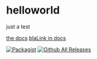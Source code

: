 # helloworld
just a test

[the docs](https://asaage.github.io/helloworld/docs/index.html)
[blaLink in docs](docs/blaa.md)

[![Packagist](https://img.shields.io/packagist/v/saage-it/helloworld.svg?style=flat-square)](https://packagist.org/packages/saage-it/helloworld)
[![Github All Releases](https://img.shields.io/github/downloads/asaage/helloworld/total.svg?style=flat-square)](https://github.com/asaage/helloworld/)
